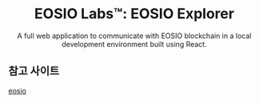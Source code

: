<h1 align="center">EOSIO Labs™: EOSIO Explorer</h1>
<p align="center">
  A full web application to communicate with EOSIO blockchain in a local development environment built using React.
</p>

## 참고 사이트

[eosio](https://developers.eos.io/manuals/eos/latest/index)
